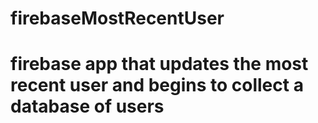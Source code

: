 # firebaseMostRecentUser
# firebase app that updates the most recent user and begins to collect a database of users
